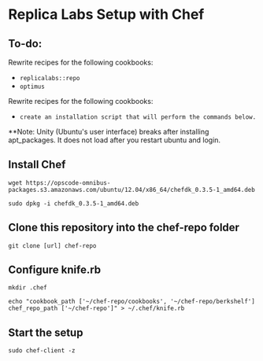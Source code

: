 # Replica Labs Setup with Chef #

## To-do: ##
Rewrite recipes for the following cookbooks:

*  `replicalabs::repo`
*  `optimus`

Rewrite recipes for the following cookbooks:

*  `create an installation script that will perform the commands below.`

**Note: Unity (Ubuntu's user interface) breaks after installing apt_packages. It does not load after you restart ubuntu and login.

## Install Chef ##
```
wget https://opscode-omnibus-packages.s3.amazonaws.com/ubuntu/12.04/x86_64/chefdk_0.3.5-1_amd64.deb
```
```
sudo dpkg -i chefdk_0.3.5-1_amd64.deb
```

## Clone this repository into the chef-repo folder ##
```
git clone [url] chef-repo
```

## Configure knife.rb ##
```
mkdir .chef
```
```
echo "cookbook_path ['~/chef-repo/cookbooks', '~/chef-repo/berkshelf']
chef_repo_path ['~/chef-repo']" > ~/.chef/knife.rb
```

## Start the setup ##
```
sudo chef-client -z
```